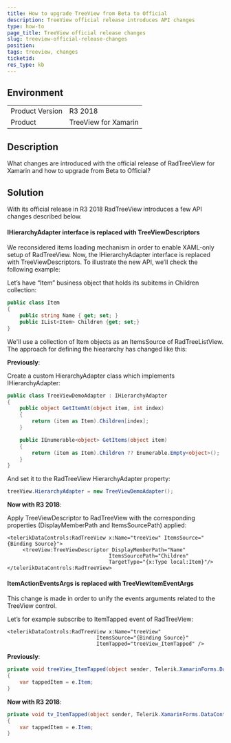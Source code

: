 ```yaml
---
title: How to upgrade TreeView from Beta to Official
description: TreeView official release introduces API changes
type: how-to
page_title: TreeView official release changes
slug: treeview-official-release-changes
position: 
tags: treeview, changes 
ticketid: 
res_type: kb
---
```


## Environment
<table>
	<tr>
		<td>Product Version</td>
		<td>R3 2018</td>
	</tr>
	<tr>
		<td>Product</td>
		<td>TreeView for Xamarin</td>
	</tr>
</table>


## Description

What changes are introduced with the official release of RadTreeView for Xamarin and how to upgrade from Beta to Official?

## Solution

With its official release in R3 2018 RadTreeView introduces a few API changes described below. 

#### IHierarchyAdapter interface is replaced with TreeViewDescriptors

We reconsidered items loading mechanism in order to enable XAML-only setup of RadTreeView. Now, the IHierarchyAdapter interface is replaced with TreeViewDescriptors. To illustrate the new API, we’ll check the following example:

Let’s have “Item” business object that holds its subitems in Children collection:

```C#
public class Item 
{
    public string Name { get; set; }
    public IList<Item> Children {get; set;}
}
```

We'll use a collection of Item objects as an ItemsSource of RadTreeListView. The approach for defining the hieararchy has changed like this:

**Previously**:

Create a custom HierarchyAdapter class which implements IHierarchyAdapter:

```C#
public class TreeViewDemoAdapter : IHierarchyAdapter
{
    public object GetItemAt(object item, int index)
    {
        return (item as Item).Children[index];
    }

    public IEnumerable<object> GetItems(object item)
    {
        return (item as Item).Children ?? Enumerable.Empty<object>();
    }
} 
```

And set it to the RadTreeView  HierarchyAdapter property:

```C#
treeView.HierarchyAdapter = new TreeViewDemoAdapter();
```

**Now with R3 2018**:

Apply TreeViewDescriptor to RadTreeView with the corresponding properties (DisplayMemberPath and ItemsSourcePath) applied:

```XAML
<telerikDataControls:RadTreeView x:Name="treeView" ItemsSource="{Binding Source}">
     <treeView:TreeViewDescriptor DisplayMemberPath="Name"
								 ItemsSourcePath="Children"
								 TargetType="{x:Type local:Item}"/>
</telerikDataControls:RadTreeView>
```

#### ItemActionEventsArgs is replaced with TreeViewItemEventArgs

This change is made in order to unify the events arguments related to the TreeView control.

Let’s for example subscribe to ItemTapped event of RadTreeView:

```XAML
<telerikDataControls:RadTreeView x:Name="treeView" 
							 ItemsSource="{Binding Source}" 
							 ItemTapped="treeView_ItemTapped" />
```

**Previously**:

```C#
private void treeView_ItemTapped(object sender, Telerik.XamarinForms.DataControls.TreeView.ItemActionEventArgs e)
{
	var tappedItem = e.Item;
}
```

**Now with R3 2018**:

```C#
private void tv_ItemTapped(object sender, Telerik.XamarinForms.DataControls.TreeView.TreeViewItemEventArgs e)
{
	var tappedItem = e.Item;
}
```
